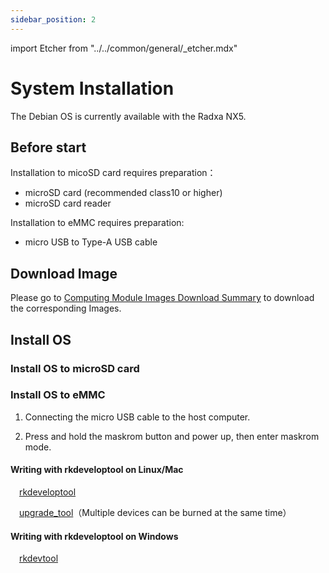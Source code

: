 ```yaml
---
sidebar_position: 2
---
```


import Etcher from "../../common/general/\_etcher.mdx"

# System Installation

The Debian OS is currently available with the Radxa NX5.

## Before start

Installation to micoSD card requires preparation：

- microSD card (recommended class10 or higher)
- microSD card reader

Installation to eMMC requires preparation:

- micro USB to Type-A USB cable

## Download Image

Please go to [Computing Module Images Download Summary](/compute-module/images) to download the corresponding Images.

## Install OS

### Install OS to microSD card

<Etcher model="nx5" />

### Install OS to eMMC

1. Connecting the micro USB cable to the host computer.

2. Press and hold the maskrom button and power up, then enter maskrom mode.

<Tabs queryString="os">

<TabItem value="linux" label="Linux/Mac">

#### Writing with rkdeveloptool on Linux/Mac

&emsp;[rkdeveloptool](/general-tutorial/rksdk/rkdeveloptool)

&emsp;[upgrade_tool](low-level-dev/upgrade-tool)（Multiple devices can be burned at the same time）

</TabItem>

<TabItem value="windows" label="Windows">

#### Writing with rkdeveloptool on Windows

&emsp;[rkdevtool](/general-tutorial/rksdk/rkdevtool)

</TabItem>

</Tabs>
